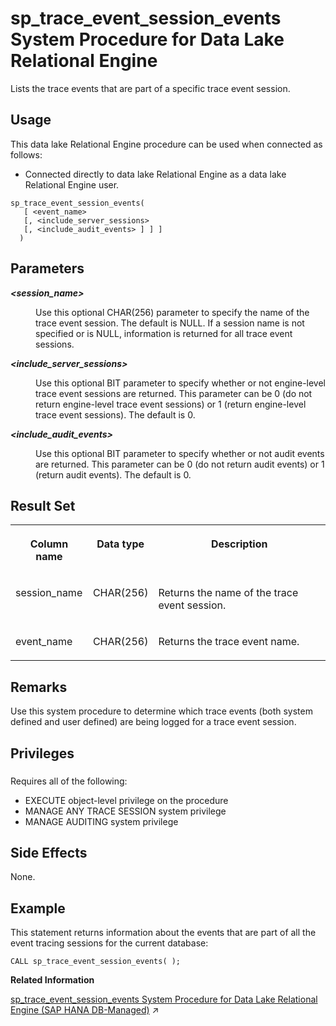 <!-- loio8179ac5d6ce210149cfcd3fb6d77cbca -->

# sp\_trace\_event\_session\_events System Procedure for Data Lake Relational Engine

Lists the trace events that are part of a specific trace event session.



<a name="loio8179ac5d6ce210149cfcd3fb6d77cbca__section_p4t_vqn_14b"/>

## Usage

This data lake Relational Engine procedure can be used when connected as follows:

-   Connected directly to data lake Relational Engine as a data lake Relational Engine user.



```
sp_trace_event_session_events(
   [ <event_name> 
   [, <include_server_sessions>
   [, <include_audit_events> ] ] ]
  )
```



<a name="loio8179ac5d6ce210149cfcd3fb6d77cbca__sp_trace_event_session_events_parm1"/>

## Parameters


<dl>
<dt><b>

*<session\_name\>* 

</b></dt>
<dd>

Use this optional CHAR\(256\) parameter to specify the name of the trace event session. The default is NULL. If a session name is not specified or is NULL, information is returned for all trace event sessions.



</dd><dt><b>

*<include\_server\_sessions\>* 

</b></dt>
<dd>

Use this optional BIT parameter to specify whether or not engine-level trace event sessions are returned. This parameter can be 0 \(do not return engine-level trace event sessions\) or 1 \(return engine-level trace event sessions\). The default is 0.



</dd><dt><b>

*<include\_audit\_events\>* 

</b></dt>
<dd>

Use this optional BIT parameter to specify whether or not audit events are returned. This parameter can be 0 \(do not return audit events\) or 1 \(return audit events\). The default is 0.



</dd>
</dl>



<a name="loio8179ac5d6ce210149cfcd3fb6d77cbca__sp_trace_event_session_events_resultset1"/>

## Result Set


<table>
<tr>
<th valign="top">

Column name

</th>
<th valign="top">

Data type

</th>
<th valign="top">

Description

</th>
</tr>
<tr>
<td valign="top">

session\_name

</td>
<td valign="top">

CHAR\(256\)

</td>
<td valign="top">

Returns the name of the trace event session.

</td>
</tr>
<tr>
<td valign="top">

event\_name

</td>
<td valign="top">

CHAR\(256\)

</td>
<td valign="top">

Returns the trace event name.

</td>
</tr>
</table>



<a name="loio8179ac5d6ce210149cfcd3fb6d77cbca__sp_trace_event_session_events_remarks1"/>

## Remarks

Use this system procedure to determine which trace events \(both system defined and user defined\) are being logged for a trace event session.



<a name="loio8179ac5d6ce210149cfcd3fb6d77cbca__sp_trace_event_session_events_priv1"/>

## Privileges



### 

Requires all of the following:

-   EXECUTE object-level privilege on the procedure
-   MANAGE ANY TRACE SESSION system privilege
-   MANAGE AUDITING system privilege



<a name="loio8179ac5d6ce210149cfcd3fb6d77cbca__sp_trace_event_session_events_sideeffects1"/>

## Side Effects

None.



## Example

This statement returns information about the events that are part of all the event tracing sessions for the current database:

```
CALL sp_trace_event_session_events( );
```

**Related Information**  


[sp_trace_event_session_events System Procedure for Data Lake Relational Engine (SAP HANA DB-Managed)](https://help.sap.com/viewer/a898e08b84f21015969fa437e89860c8/2024_1_QRC/en-US/f906a7948fa14abcadfd72ef71b410f7.html "Lists the trace events that are part of a specific trace event session.") :arrow_upper_right:

